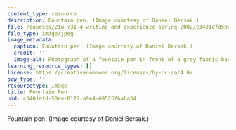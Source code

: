```yaml
---
content_type: resource
description: Fountain pen. (Image courtesy of Daniel Bersak.)
file: /courses/21w-731-4-writing-and-experience-spring-2002/c3401efd50ea8122a9e469525fbaba34_21w-731-4s02.jpg
file_type: image/jpeg
image_metadata:
  caption: Fountain pen. (Image courtesy of Daniel Bersak.)
  credit: ''
  image-alt: Photograph of a fountain pen in front of a grey fabric background.
learning_resource_types: []
license: https://creativecommons.org/licenses/by-nc-sa/4.0/
ocw_type: ''
resourcetype: Image
title: Fountain Pen
uid: c3401efd-50ea-8122-a9e4-69525fbaba34
---
```

Fountain pen. (Image courtesy of Daniel Bersak.)